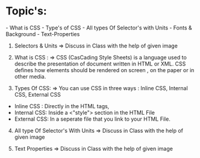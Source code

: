<h1>Topic's:</h1>
- What is CSS
- Type's of CSS
- All types Of Selector's with Units
- Fonts & Background
- Text-Properties


1. Selectors & Units
=> Discuss in Class with the help of given image

2. What is CSS : 
=> CSS (CasCading Style Sheets) is a language used to describe the presentation of document written in HTML or XML. CSS defines how elements
should be rendered on screen , on the paper or in other media.

3. Types Of CSS:
=> You can use CSS in three ways : Inline CSS, Internal CSS, External CSS

- Inline CSS : Directly in the HTML tags,
- Internal CSS: Inside a <"style"> section in the HTML File
- External CSS: In a seperate file that you link to your HTML File.


4. All type Of Selector's With Units
=> Discuss in Class with the help of given image


5. Text Properties
=> Discuss in Class with the help of given image


